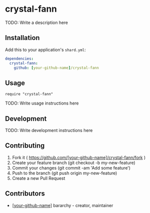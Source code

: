 # crystal-fann

TODO: Write a description here

## Installation

Add this to your application's `shard.yml`:

```yaml
dependencies:
  crystal-fann:
    github: [your-github-name]/crystal-fann
```

## Usage

```crystal
require "crystal-fann"
```

TODO: Write usage instructions here

## Development

TODO: Write development instructions here

## Contributing

1. Fork it ( https://github.com/[your-github-name]/crystal-fann/fork )
2. Create your feature branch (git checkout -b my-new-feature)
3. Commit your changes (git commit -am 'Add some feature')
4. Push to the branch (git push origin my-new-feature)
5. Create a new Pull Request

## Contributors

- [[your-github-name]](https://github.com/[your-github-name]) bararchy - creator, maintainer
